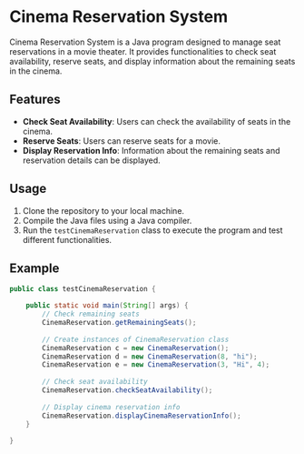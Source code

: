 # Cinema Reservation System

Cinema Reservation System is a Java program designed to manage seat reservations in a movie theater. It provides functionalities to check seat availability, reserve seats, and display information about the remaining seats in the cinema.

## Features

- **Check Seat Availability**: Users can check the availability of seats in the cinema.
- **Reserve Seats**: Users can reserve seats for a movie.
- **Display Reservation Info**: Information about the remaining seats and reservation details can be displayed.

## Usage

1. Clone the repository to your local machine.
2. Compile the Java files using a Java compiler.
3. Run the `testCinemaReservation` class to execute the program and test different functionalities.

## Example

```java
public class testCinemaReservation {

    public static void main(String[] args) {
        // Check remaining seats
        CinemaReservation.getRemainingSeats();
        
        // Create instances of CinemaReservation class
        CinemaReservation c = new CinemaReservation();
        CinemaReservation d = new CinemaReservation(8, "hi");
        CinemaReservation e = new CinemaReservation(3, "Hi", 4);
        
        // Check seat availability
        CinemaReservation.checkSeatAvailability();
        
        // Display cinema reservation info
        CinemaReservation.displayCinemaReservationInfo();
    }
    
}
```
